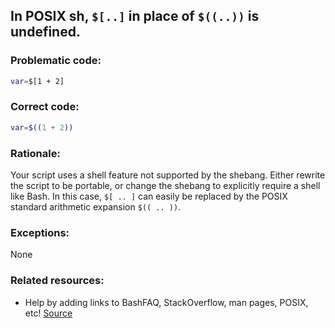 ## In POSIX sh, `$[..]` in place of `$((..))` is undefined.

### Problematic code:

```sh
var=$[1 + 2]
```

### Correct code:

```sh
var=$((1 + 2))
```

### Rationale:

Your script uses a shell feature not supported by the shebang. Either rewrite the script to be portable, or change the shebang to explicitly require a shell like Bash. In this case, `$[ .. ]` can easily be replaced by the POSIX standard arithmetic expansion `$(( .. ))`.

### Exceptions:

None

### Related resources:

* Help by adding links to BashFAQ, StackOverflow, man pages, POSIX, etc!
[Source](https://github.com/koalaman/shellcheck/wiki/SC3007)

